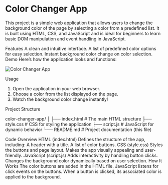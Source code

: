# Color Changer App

This project is a simple web application that allows users to change the background color of the page by selecting a color from a predefined list. It is built using HTML, CSS, and JavaScript and is ideal for beginners to learn basic DOM manipulation and event handling in JavaScript.

Features
A clean and intuitive interface.
A list of predefined color options for easy selection.
Instant background color change on color selection.
Demo
Here’s how the application looks and functions:

![Color Changer App](https://github.com/user-attachments/assets/1a086757-6928-499e-8e69-807a86cb12f7)

Usage

1. Open the application in your web browser.
2. Choose a color from the list displayed on the page.
3. Watch the background color change instantly!

Project Structure

color-changer-app/
│
├── index.html # The main HTML structure
├── style.css # CSS for styling the application
├── script.js # JavaScript for dynamic behavior
└── README.md # Project documentation (this file)

Code Overview
HTML (index.html)
Defines the structure of the app, including:
A header with a title.
A list of color buttons.
CSS (style.css)
Styles the buttons and page layout.
Makes the app visually appealing and user-friendly.
JavaScript (script.js)
Adds interactivity by handling button clicks.
Changes the background color dynamically based on user selection.
How It Works
The color buttons are added in the HTML file.
JavaScript listens for click events on the buttons.
When a button is clicked, its associated color is applied to the background.
